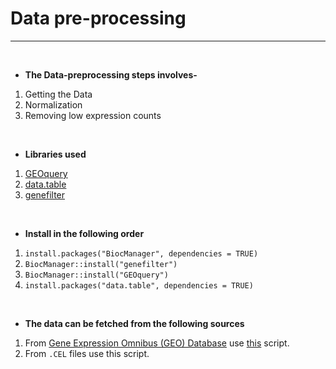 # Data pre-processing
---

<br>

* **The Data-preprocessing steps involves-**
1. Getting the Data
2. Normalization
2. Removing low expression counts

<br>

* **Libraries used**
1. [GEOquery](https://www.bioconductor.org/packages/release/bioc/html/GEOquery.html)
2. [data.table](https://cran.r-project.org/web/packages/data.table/vignettes/datatable-intro.html)
3. [genefilter](https://www.bioconductor.org/packages/release/bioc/html/genefilter.html)

<br>

* **Install in the following order**
1. ```install.packages("BiocManager", dependencies = TRUE)```
2. ```BiocManager::install("genefilter")```
3. ```BiocManager::install("GEOquery")```
4. ```install.packages("data.table", dependencies = TRUE)```

<br>

* **The data can be fetched from the following sources**
1. From [Gene Expression Omnibus (GEO) Database](https://www.ncbi.nlm.nih.gov/geo/) use [this](https://raw.githubusercontent.com/spriyansh/Micro-Array-Data-Analysis/master/Data_Preprocessing/get_geo_data.R) script.
2. From ```.CEL``` files use this script.
